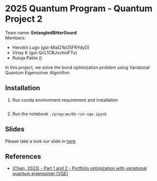 # 2025 Quantum Program - Quantum Project 2

Team name: **EntangledBitterGourd**      
Members:
- Henokh Lugo (gst-MlaI21bO5FRYdyD)
- Vinay K (gst-QcL1CBJvvholFTu)
- Rutuja Pable ()


In this project, we solve the bond optimization problem
using Variatonal Quantum Eigensolver Algorithm.

## Installation

1. Run conda environment requirement and installation
   ```

   ```

2. Run the notebook `./program/06-run-vqe.ipynb`


## Slides

Please take a look our slide in [here](https://docs.google.com/presentation/d/1bY7O3fusFT1GMOFGxjlAGDBic2viIeRAxoCRcGNsAhU/edit?usp=sharing)

## References

- [(Chen, 2023) - Part 1 and 2 - Portfolio optimization with variational quantum eigensolver (VQE)](https://eric08000800.medium.com/portfolio-optimization-with-variational-quantum-eigensolver-vqe-1-82fd17300b49)

